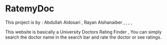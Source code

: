 # RatemyDoc

This project is by : Abdullah Aldosari , Rayan Alshanaiber , , , ,

This website is basically a University Doctors Rating Finder , You can simply search the doctor name in the search bar and rate the doctor or see ratings.

